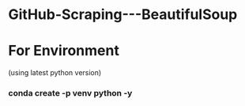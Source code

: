 # GitHub-Scraping---BeautifulSoup

# For Environment

(using latest python version)

### conda create -p venv python -y
